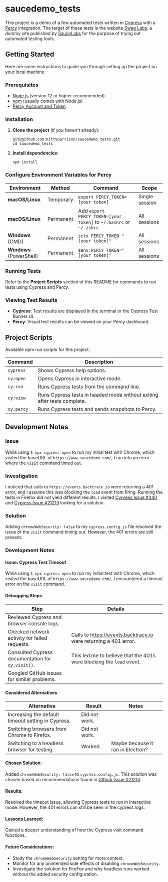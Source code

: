 # saucedemo_tests

This project is a demo of a few automated tests written in [Cypress](https://www.cypress.io/) with a [Percy](https://percy.io/) integration. The target of these tests is the website [Swag Labs](https://www.saucedemo.com/), a dummy site published by [SauceLabs](https://saucelabs.com/) for the purpose of trying out automated testing tools.

## Getting Started

Here are some instructions to guide you through setting up the project on your local machine.

### Prerequisites

- [Node.js](https://nodejs.org/en/) (version 12 or higher recommended)
- [npm](https://www.npmjs.com/get-npm) (usually comes with Node.js)
- [Percy Account and Token](https://percy.io/)

### Installation

1. **Clone the project** (if you haven't already):

   ```
   git@github.com:KittyGarrison/saucedemo_tests.git
   cd saucedemo_tests
   ```

2. **Install dependencies**:
   ```
   npm install
   ```

### Configure Environment Variables for Percy

| Environment              | Method    | Command                                                            | Scope          |
| ------------------------ | --------- | ------------------------------------------------------------------ | -------------- |
| **macOS/Linux**          | Temporary | `export PERCY_TOKEN=[your token]`                                  | Single session |
| **macOS/Linux**          | Permanent | Add `export PERCY_TOKEN=[your token]` to `~/.bashrc` or `~/.zshrc` | All sessions   |
| **Windows** (CMD)        | Permanent | `setx PERCY_TOKEN "[your token]"`                                  | All sessions   |
| **Windows** (PowerShell) | Permanent | `$env:PERCY_TOKEN="[your token]"`                                  | All sessions   |

### Running Tests

Refer to the **Project Scripts** section of this README for commands to run tests using Cypress and Percy.

### Viewing Test Results

- **Cypress**: Test results are displayed in the terminal or the Cypress Test Runner UI.
- **Percy**: Visual test results can be viewed on your Percy dashboard.

## Project Scripts

Available npm run scripts for this project:

| Command    | Description                                                             |
| ---------- | ----------------------------------------------------------------------- |
| `cypress`  | Shows Cypress help options.                                             |
| `cy:open`  | Opens Cypress in interactive mode.                                      |
| `cy:run`   | Runs Cypress tests from the command line.                               |
| `cy:view`  | Runs Cypress tests in headed mode without exiting after tests complete. |
| `cy:percy` | Runs Cypress tests and sends snapshots to Percy.                        |

## Development Notes

### Issue

While using `$ npx cypress open` to run my initial test with Chrome, which visited the baseURL of `https://www.saucedemo.com/`, I ran into an error where the `visit` command timed out.

### Investigation

I noticed that calls to `https://events.backtrace.io` were returning a 401 error, and I assume this was blocking the `load` event from firing. Running the tests in Firefox did not yield different results. I visited [Cypress Issue #440](https://github.com/cypress-io/cypress/issues/440) and [Cypress Issue #21213](https://github.com/cypress-io/cypress/issues/21213) looking for a solution.

### Solution

Adding `chromeWebSecurity: false` to my `cypress.config.js` file resolved the issue of the `visit` command timing out. However, the 401 errors are still present.

### Development Notes

#### Issue: Cypress Test Timeout

While using `$ npx cypress open` to run my initial test with Chrome, which visited the baseURL of `https://www.saucedemo.com/`, I encountered a timeout error on the `visit` command.

#### Debugging Steps

| Step                                                             | Details                                                            |
| ---------------------------------------------------------------- | ------------------------------------------------------------------ |
| Reviewed Cypress and browser console logs. | |
| Checked network activity for failed requests. | Calls to https://events.backtrace.io were returning a 401 error. |
| Consulted Cypress documentation for `cy.visit()`. | This led me to believe that the 401s were blocking the `load` event. |
| Googled GitHub issues for similar problems.| |

#### Considered Alternatives

| Alternative | Result | Notes |
| --| -- | -- |
| Increasing the default timeout setting in Cypress. | Did not work. | |
| Switching browsers from Chrome to Firefox.         | Did not work. | |
| Switching to a headless browser for testing.       | Worked.       | Maybe because it ran in Electron? |

#### Chosen Solution:

Added `chromeWebSecurity: false` to `cypress.config.js`. This solution was chosen based on recommendations found in [GIthub Issue #21213](https://github.com/cypress-io/cypress/issues/21213).

#### Results:

Resolved the timeout issue, allowing Cypress tests to run in interactive mode. However, the 401 errors can still be seen in the cypress logs.

#### Lessons Learned:

Gained a deeper understanding of how the Cypress visit command functions.

#### Future Considerations:

- Study the `chromeWebSecurity` setting for more context.
- Monitor for any unintended side effects of disabling `chromeWebSecurity`.
- Investigate the solution for FireFox and why headless runs worked without the added security configuration.
